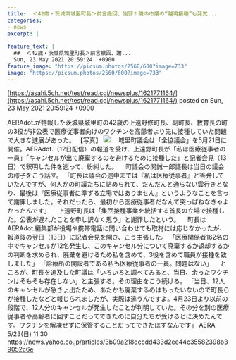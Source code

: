 ```yaml
---
title:  ＜42歳・茨城県城里町長＞前言撤回、謝罪！隣の市議の“越境接種”も発覚...  
categories:
- news
excerpt: |
  
feature_text: |
  ##  ＜42歳・茨城県城里町長＞前言撤回、謝...
  Sun, 23 May 2021 20:59:24  +0900
feature_image: "https://picsum.photos/2560/600?image=733"
image: "https://picsum.photos/2560/600?image=733"
---
```


[https://asahi.5ch.net/test/read.cgi/newsplus/1621771164/](https://asahi.5ch.net/test/read.cgi/newsplus/1621771164/)
posted on Sun, 23 May 2021 20:59:24  +0900

<!--more-->

AERAdot.が特報した茨城県城里町の42歳の上遠野修町長、副町長、教育長の町の3役が非公表で医療従事者向けのワクチンを高齢者より先に接種していた問題で大きな進展があった。 【写真】 ![](https://amd-pctr.c.yimg.jp/r/iwiz-amd/20210523-00000005-sasahi-000-3-view.jpg) 　城里町議会は「全協議会」を5月21日に開催。AERAdot.（12日配信）の報道を受け、上遠野町長が「私は医療従事者の一員」「キャンセルが出て廃棄するのを避けるために接種した」と記者会見（13日）で釈明した件を巡って、紛糾した。 　町議会の関誠一郎議長は当日の議会の様子をこう話す。 「町長は議会の途中までは『私は医療従事者』と答弁していたんですが、何人かの町議たちに詰められて、だんだんと通らない雲行きとなり、最後は『医療従事者に準ずる立場ではありません』というようなことを言って謝罪しました。それだったら、最初から医療従事者だなんて突っぱねなきゃよかったんです」 　上遠野町長は「集団接種事業を統括する首長の立場で接種した。公表が遅れたことを申し訳なく思う」と謝罪したという。 　町長はAERAdot.編集部が役場や携帯電話に問い合わせても取材には応じなかったが、報道後の翌日（13日）に記者会見を開き、こう主張した。 「医療関係者162名の中でキャンセルが12名発生し、このキャンセル分について廃棄するか返却するかの判断を求められ、廃棄を避けるため私を含めて、3役を含めて職員が接種を致しました」 「診療所の開設者である私も医療従事者の一員。問題はない」 　ところが、町長を追及した町議は「いろいろと調べてみると、当日、余ったワクチンはそもそも存在しない」と主張する。その理由をこう続ける。 「当日、12人のキャンセルが急きょ出たため、あたかも廃棄するのはもったいないので町長らが接種したなどと報じられましたが、実際は違うんですよ。4月23日より以前の段階で、12人分のキャンセルが発生したことが判明していた。その分を別の医療従事者や高齢者に回すことだってできたのに自分たちが受けるとに決めたんです。ワクチンを解凍せずに保管することだってできたはずなんです」 AERA 5/23(日) 11:30 https://news.yahoo.co.jp/articles/3b09a218dccdd433d2ee44c35582398b39052c6e

